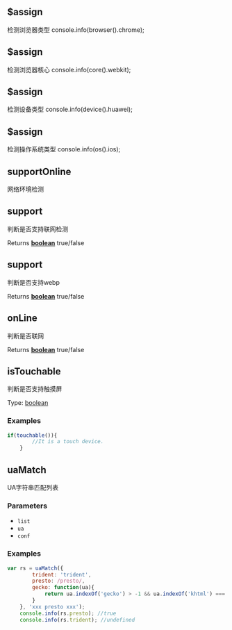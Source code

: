 <!-- Generated by documentation.js. Update this documentation by updating the source code. -->

## $assign

检测浏览器类型
console.info(browser().chrome);

## $assign

检测浏览器核心
console.info(core().webkit);

## $assign

检测设备类型
console.info(device().huawei);

## $assign

检测操作系统类型
console.info(os().ios);

## supportOnline

网络环境检测

## support

判断是否支持联网检测

Returns **[boolean][1]** true/false

## support

判断是否支持webp

Returns **[boolean][1]** true/false

## onLine

判断是否联网

Returns **[boolean][1]** true/false

## isTouchable

判断是否支持触摸屏

Type: [boolean][1]

### Examples

```javascript
if(touchable()){
		//It is a touch device.
	}
```

## uaMatch

UA字符串匹配列表

### Parameters

-   `list`  
-   `ua`  
-   `conf`  

### Examples

```javascript
var rs = uaMatch({
		trident: 'trident',
		presto: /presto/,
		gecko: function(ua){
			return ua.indexOf('gecko') > -1 && ua.indexOf('khtml') === -1;
		}
	}, 'xxx presto xxx');
	console.info(rs.presto); //true
	console.info(rs.trident); //undefined
```

[1]: https://developer.mozilla.org/docs/Web/JavaScript/Reference/Global_Objects/Boolean
